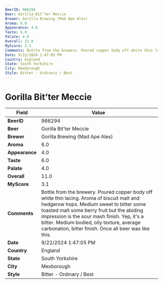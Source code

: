 ```yaml
---
BeerID: 966294
Beer: Gorilla Bit’ter Meccie
Brewer: Gorilla Brewing (Mad Ape Ales)
Aroma: 6.0
Appearance: 4.0
Taste: 6.0
Palate: 4.0
Overall: 11.0
MyScore: 3.1
Comments: Bottle from the brewery. Poured copper body off white thin lacing. Aroma of biscuit malt and hedgerow hops. Medium sweet to bitter some toasted malt some berry fruit but the abiding impression is the sour mash finish. Yep, it's a bitter. Medium bodied, oily texture, average carbonation, bitter finish. Once all beer was like this.
Date: 9/22/2024 1:47:05 PM
Country: England
State: South Yorkshire
City: Mexborough
Style: Bitter - Ordinary / Best
---
```


# Gorilla Bit’ter Meccie

| Field         | Value |
|---------------|-------|
| **BeerID** | 966294 |
| **Beer** | Gorilla Bit’ter Meccie |
| **Brewer** | Gorilla Brewing (Mad Ape Ales) |
| **Aroma** | 6.0 |
| **Appearance** | 4.0 |
| **Taste** | 6.0 |
| **Palate** | 4.0 |
| **Overall** | 11.0 |
| **MyScore** | 3.1 |
| **Comments** | Bottle from the brewery. Poured copper body off white thin lacing. Aroma of biscuit malt and hedgerow hops. Medium sweet to bitter some toasted malt some berry fruit but the abiding impression is the sour mash finish. Yep, it's a bitter. Medium bodied, oily texture, average carbonation, bitter finish. Once all beer was like this. |
| **Date** | 9/22/2024 1:47:05 PM |
| **Country** | England |
| **State** | South Yorkshire |
| **City** | Mexborough |
| **Style** | Bitter - Ordinary / Best |
